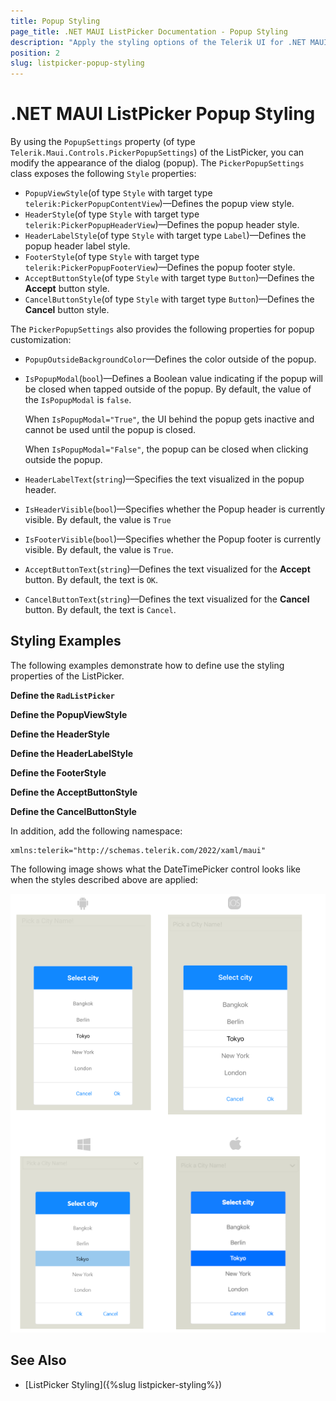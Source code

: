```yaml
---
title: Popup Styling
page_title: .NET MAUI ListPicker Documentation - Popup Styling
description: "Apply the styling options of the Telerik UI for .NET MAUI ListPicker Popup."
position: 2
slug: listpicker-popup-styling
---
```


# .NET MAUI ListPicker Popup Styling

By using the `PopupSettings` property (of type `Telerik.Maui.Controls.PickerPopupSettings`) of the ListPicker, you can modify the appearance of the dialog (popup). The `PickerPopupSettings` class exposes the following `Style` properties:

* `PopupViewStyle`(of type `Style` with target type `telerik:PickerPopupContentView`)&mdash;Defines the popup view style.
* `HeaderStyle`(of type `Style` with target type `telerik:PickerPopupHeaderView`)&mdash;Defines the popup header style.
* `HeaderLabelStyle`(of type `Style` with target type `Label`)&mdash;Defines the popup header label style.
* `FooterStyle`(of type `Style` with target type `telerik:PickerPopupFooterView`)&mdash;Defines the popup footer style.
* `AcceptButtonStyle`(of type `Style` with target type `Button`)&mdash;Defines the **Accept** button style.
* `CancelButtonStyle`(of type `Style` with target type `Button`)&mdash;Defines the **Cancel** button style.


The `PickerPopupSettings` also provides the following properties for popup customization:


* `PopupOutsideBackgroundColor`&mdash;Defines the color outside of the popup.
* `IsPopupModal`(`bool`)&mdash;Defines a Boolean value indicating if the popup will be closed when tapped outside of the popup. By default, the value of the `IsPopupModal` is `false`.

	When `IsPopupModal="True"`, the UI behind the popup gets inactive and cannot be used until the popup is closed.

	When `IsPopupModal="False"`, the popup can be closed when clicking outside the popup. 	

* `HeaderLabelText`(`string`)&mdash;Specifies the text visualized in the popup header.
* `IsHeaderVisible`(`bool`)&mdash;Specifies whether the Popup header is currently visible. By default, the value is `True`
* `IsFooterVisible`(`bool`)&mdash;Specifies whether the Popup footer is currently visible. By default, the value is `True`.
* `AcceptButtonText`(`string`)&mdash;Defines the text visualized for the **Accept** button. By default, the text is `OK`.
* `CancelButtonText`(`string`)&mdash;Defines the text visualized for the **Cancel** button. By default, the text is `Cancel`.

## Styling Examples

The following examples demonstrate how to define use the styling properties of the ListPicker.

**Define the `RadListPicker`**

<snippet id='listpicker-popup-style' />

**Define the PopupViewStyle**

<snippet id='listpicker-style-popupview-style' />

**Define the HeaderStyle**

<snippet id='listpicker-style-header-style' />

**Define the HeaderLabelStyle**

<snippet id='listpicker-style-header-label-style' />

**Define the FooterStyle**

<snippet id='listpicker-style-footer-style' />

**Define the AcceptButtonStyle**

<snippet id='listpicker-style-accept-button-style' />

**Define the CancelButtonStyle**

<snippet id='listpicker-style-cancel-button-style' />


In addition, add the following namespace:

 ```XAML
xmlns:telerik="http://schemas.telerik.com/2022/xaml/maui"
 ```


The following image shows what the DateTimePicker control looks like when the styles described above are applied:

![ListPicker Popup Styling](../images/listpicker_popupstyle.png)

## See Also

- [ListPicker Styling]({%slug listpicker-styling%})
